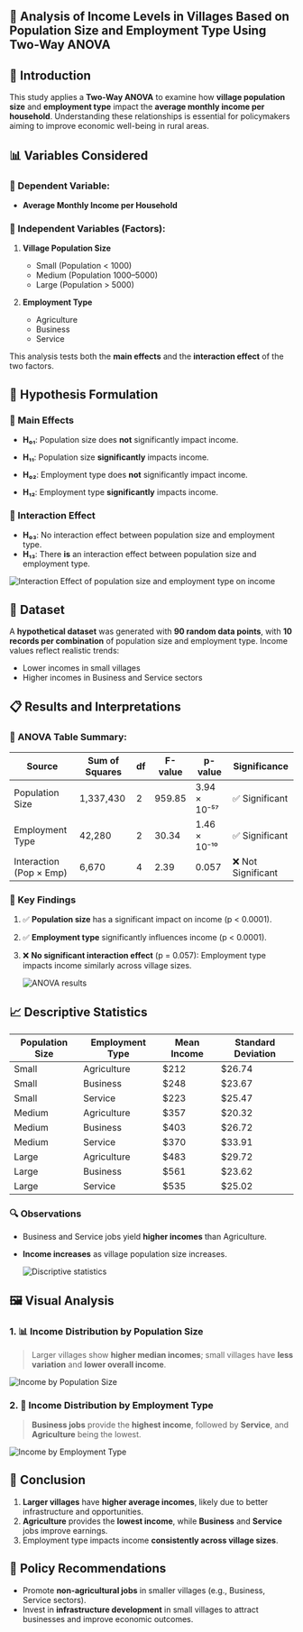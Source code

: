 
## 🧮 Analysis of Income Levels in Villages Based on Population Size and Employment Type Using Two-Way ANOVA

## 📘 Introduction

This study applies a **Two-Way ANOVA** to examine how **village population size** and **employment type** impact the **average monthly income per household**. Understanding these relationships is essential for policymakers aiming to improve economic well-being in rural areas.

## 📊 Variables Considered

### 🎯 Dependent Variable:

* **Average Monthly Income per Household**

### 🧩 Independent Variables (Factors):

1. **Village Population Size**

   * Small (Population < 1000)
   * Medium (Population 1000–5000)
   * Large (Population > 5000)

2. **Employment Type**

   * Agriculture
   * Business
   * Service

This analysis tests both the **main effects** and the **interaction effect** of the two factors.


## 🧪 Hypothesis Formulation

### 🔹 Main Effects

* **H₀₁**: Population size does **not** significantly impact income.

* **H₁₁**: Population size **significantly** impacts income.

* **H₀₂**: Employment type does **not** significantly impact income.

* **H₁₂**: Employment type **significantly** impacts income.

### 🔸 Interaction Effect

* **H₀₃**: No interaction effect between population size and employment type.
* **H₁₃**: There **is** an interaction effect between population size and employment type.
  

![Interaction Effect of population size and employment type on income](Img/interaction.png)


## 🧾 Dataset

A **hypothetical dataset** was generated with **90 random data points**, with **10 records per combination** of population size and employment type. Income values reflect realistic trends:

* Lower incomes in small villages
* Higher incomes in Business and Service sectors


## 📋 Results and Interpretations

### 🔬 ANOVA Table Summary:

| Source                  | Sum of Squares | df | F-value | p-value      | Significance      |
| ----------------------- | -------------- | -- | ------- | ------------ | ----------------- |
| Population Size         | 1,337,430      | 2  | 959.85  | 3.94 × 10⁻⁵⁷ | ✅ Significant     |
| Employment Type         | 42,280         | 2  | 30.34   | 1.46 × 10⁻¹⁰ | ✅ Significant     |
| Interaction (Pop × Emp) | 6,670          | 4  | 2.39    | 0.057        | ❌ Not Significant |

### 🧠 Key Findings

1. ✅ **Population size** has a significant impact on income (p < 0.0001).
2. ✅ **Employment type** significantly influences income (p < 0.0001).
3. ❌ **No significant interaction effect** (p = 0.057): Employment type impacts income similarly across village sizes.

   ![ANOVA results](Img/results.png)

## 📈 Descriptive Statistics

| Population Size | Employment Type | Mean Income | Standard Deviation |
| --------------- | --------------- | ----------- | ------------------ |
| Small           | Agriculture     | \$212       | \$26.74            |
| Small           | Business        | \$248       | \$23.67            |
| Small           | Service         | \$223       | \$25.47            |
| Medium          | Agriculture     | \$357       | \$20.32            |
| Medium          | Business        | \$403       | \$26.72            |
| Medium          | Service         | \$370       | \$33.91            |
| Large           | Agriculture     | \$483       | \$29.72            |
| Large           | Business        | \$561       | \$23.62            |
| Large           | Service         | \$535       | \$25.02            |

### 🔍 Observations

* Business and Service jobs yield **higher incomes** than Agriculture.
* **Income increases** as village population size increases.

  ![Discriptive statistics](Img/decriptivestat.png)

## 🖼️ Visual Analysis

### 1. 📊 Income Distribution by Population Size

> Larger villages show **higher median incomes**; small villages have **less variation** and **lower overall income**.

 ![Income by Population Size](Img/incomedis.png)

### 2. 💼 Income Distribution by Employment Type

> **Business jobs** provide the **highest income**, followed by **Service**, and **Agriculture** being the lowest.

 ![Income by Employment Type](Img/incomeemplo.png)


## 📌 Conclusion

1. **Larger villages** have **higher average incomes**, likely due to better infrastructure and opportunities.
2. **Agriculture** provides the **lowest income**, while **Business** and **Service** jobs improve earnings.
3. Employment type impacts income **consistently across village sizes**.

## 📢 Policy Recommendations

* Promote **non-agricultural jobs** in smaller villages (e.g., Business, Service sectors).
* Invest in **infrastructure development** in small villages to attract businesses and improve economic outcomes.

